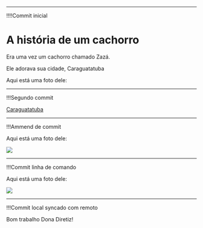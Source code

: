 -------
!!!!Commit inicial

# A história de um cachorro

Era uma vez um cachorro chamado Zazá.

Ele adorava sua cidade, Caraguatatuba 

Aqui está uma foto dele:

-------
!!!Segundo commit

[Caraguatatuba](https://pt.wikipedia.org/wiki/Caraguatatuba])

-------
!!!Ammend de commit

Aqui está uma foto dele:

![](http://cachorrosfofos.com.br/wp-content/uploads/2014/02/10-motivos-para-adotar-um-cachorro-vira-lata.jpeg)

-------
!!!Commit linha de comando

Aqui está uma foto dele:

![][Zyon]


[Zyon]: https://caes101.files.wordpress.com/2012/11/filhote-de-cachorro-fofo.jpg

-------
!!!Commit local syncado com remoto

Bom trabalho Dona Diretiz!
